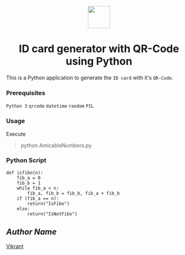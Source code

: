 <div align="center">
  <img height="60" src="https://user-images.githubusercontent.com/85709371/156916372-d8c1bbdd-5fe9-40d1-a250-5a1d4d454832.png">
</div>

<h1 align="center">ID card generator with QR-Code using Python</h1>

This is a Python application to generate the `ID card` with it's `QR-Code`.

### Prerequisites
`Python 3` `qrcode` `datetime` `random` `PIL`

### Usage
Execute 
> python AmicableNumbers.py

### Python Script
```python3
def isfibo(n):
    fib_a = 0
    fib_b = 1
    while fib_a < n:
        fib_a, fib_b = fib_b, fib_a + fib_b
    if (fib_a == n):
        return("IsFibo")
    else:
        return("IsNotFibo")
```

## *Author Name*
[Vikrant](https://github.com/vikrant-v28)

